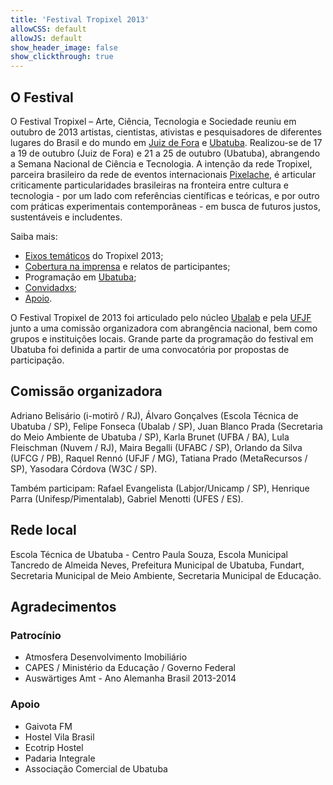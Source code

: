 ```yaml
---
title: 'Festival Tropixel 2013'
allowCSS: default
allowJS: default
show_header_image: false
show_clickthrough: true
---
```


## O Festival

O Festival Tropixel – Arte, Ciência, Tecnologia e Sociedade reuniu em outubro de 2013 artistas, cientistas, ativistas e pesquisadores de diferentes lugares do Brasil e do mundo em [Juiz de Fora](juiz-de-fora) e [Ubatuba](ubatuba). Realizou-se de 17 a 19 de outubro (Juiz de Fora) e 21 a 25 de outubro (Ubatuba), abrangendo a Semana Nacional de Ciência e Tecnologia. A intenção da rede Tropixel, parceira brasileiro da rede de eventos internacionais [Pixelache](https://pixelache.ac/), é articular criticamente particularidades brasileiras na fronteira entre cultura e tecnologia - por um lado com referências científicas e teóricas, e por outro com práticas experimentais contemporâneas - em busca de futuros justos, sustentáveis e includentes.

Saiba mais:

- [Eixos temáticos](eixos) do Tropixel 2013;
- [Cobertura na imprensa](imprensa) e relatos de participantes;
- Programação em [Ubatuba](ubatuba);
- [Convidadxs](pessoas);
- [Apoio](apoio).

O Festival Tropixel de 2013 foi articulado pelo núcleo [Ubalab](https://wiki.ubatuba.cc/ubalab:ubalab) e pela [UFJF](http://ufjf.br/) junto a uma comissão organizadora com abrangência nacional, bem como grupos e instituições locais. Grande parte da programação do festival em Ubatuba foi definida a partir de uma convocatória por propostas de participação.

## Comissão organizadora

Adriano Belisário (i-motirõ / RJ), Álvaro Gonçalves (Escola Técnica de Ubatuba / SP), Felipe Fonseca (Ubalab / SP), Juan Blanco Prada (Secretaria do Meio Ambiente de Ubatuba / SP), Karla Brunet (UFBA / BA), Lula Fleischman (Nuvem / RJ), Maira Begalli (UFABC / SP), Orlando da Silva (UFCG / PB), Raquel Rennó (UFJF / MG), Tatiana Prado (MetaRecursos / SP), Yasodara Córdova (W3C / SP).

Também participam: Rafael Evangelista (Labjor/Unicamp / SP), Henrique Parra (Unifesp/Pimentalab), Gabriel Menotti (UFES / ES).

## Rede local

Escola Técnica de Ubatuba - Centro Paula Souza, Escola Municipal Tancredo de Almeida Neves, Prefeitura Municipal de Ubatuba, Fundart, Secretaria Municipal de Meio Ambiente, Secretaria Municipal de Educação.

## Agradecimentos

### Patrocínio

- Atmosfera Desenvolvimento Imobiliário
- CAPES / Ministério da Educação / Governo Federal
- Auswärtiges Amt - Ano Alemanha Brasil 2013-2014

### Apoio

- Gaivota FM
- Hostel Vila Brasil
- Ecotrip Hostel
- Padaria Integrale
- Associação Comercial de Ubatuba
